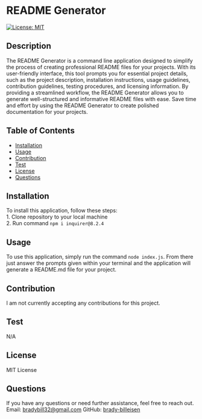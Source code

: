 # README Generator

[![License: MIT](https://img.shields.io/badge/License-MIT-yellow.svg)](https://opensource.org/licenses/MIT)

## Description
The README Generator is a command line application designed to simplify the process of creating professional README files for your projects. With its user-friendly interface, this tool prompts you for essential project details, such as the project description, installation instructions, usage guidelines, contribution guidelines, testing procedures, and licensing information. By providing a streamlined workflow, the README Generator allows you to generate well-structured and informative README files with ease. Save time and effort by using the README Generator to create polished documentation for your projects.
## Table of Contents
- [Installation](#installation)
- [Usage](#usage)
- [Contribution](#contribution)
- [Test](#test)
- [License](#license)
- [Questions](#questions)
## Installation
To install this application, follow these steps:<br>1. Clone repository to your local machine<br>2. Run command `npm i inquirer@8.2.4`
## Usage
To use this application, simply run the command `node index.js`. From there just answer the prompts given within your terminal and the application will generate a README.md file for your project.
## Contribution
I am not currently accepting any contributions for this project.
## Test
N/A
## License
MIT License
## Questions
If you have any questions or need further assistance, feel free to reach out.
Email: [bradybill32@gmail.com](mailto:bradybill32@gmail.com)
GitHub: [brady-billeisen](https://github.com/brady-billeisen)